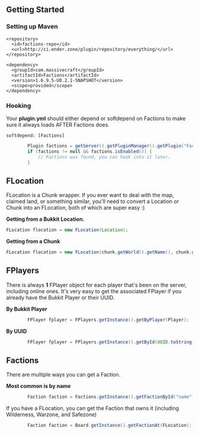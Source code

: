 ## Getting Started
### Setting up Maven
```        
<repository>
  <id>factions-repo</id>
  <url>http://ci.ender.zone/plugin/repository/everything/</url>
</repository>
```


```        
<dependency>
  <groupId>com.massivecraft</groupId>
  <artifactId>Factions</artifactId>
  <version>1.6.9.5-U0.2.1-SNAPSHOT</version>
  <scope>provided</scope>
</dependency>
```
### Hooking
Your **plugin.yml** should either depend or softdepend on Factions to make sure it always loads AFTER Factions does.
```
softdepend: [Factions]
```

```java
        Plugin factions = getServer().getPluginManager().getPlugin("Factions");
        if (factions != null && factions.isEnabled()) {
            // Factions was found, you can hook into it later.
        }
```

## FLocation
FLocation is a Chunk wrapper. If you ever want to deal with the map, claimed land, or something similar, you'll need to convert a Location or Chunk into an FLocation, both of which are super easy :)

**Getting from a Bukkit Location.**
```java
FLocation flocation = new FLocation(Location);
```

**Getting from a Chunk**
```java
FLocation flocation = new FLocation(chunk.getWorld().getName(), chunk.getX(), chunk.getZ());
```

## FPlayers
There is always **1** FPlayer object for each player that's been on the server, including online ones. It's very easy to get the associated FPlayer if you already have the Bukkit Player or their UUID.

**By Bukkit Player**
```java
        FPlayer fplayer = FPlayers.getInstance().getByPlayer(Player);
```

**By UUID**
```java
        FPlayer fplayer = FPlayers.getInstance().getById(UUID.toString());
```

## Factions
There are multiple ways you can get a Faction.

**Most common is by name**
```java
        Faction faction = Factions.getInstance().getFactionById("name");
```

If you have a FLocation, you can get the Faction that owns it (including Wilderness, Warzone, and Safezone)
```java
        Faction faction = Board.getInstance().getFactionAt(FLocation);
```